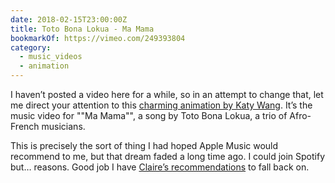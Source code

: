 ```yaml
---
date: 2018-02-15T23:00:00Z
title: Toto Bona Lokua - Ma Mama
bookmarkOf: https://vimeo.com/249393804
category:
  - music_videos
  - animation
---
```


I haven’t posted a video here for a while, so in an attempt to change that, let me direct your attention to this [charming animation by Katy Wang][1]. It’s the music video for ""Ma Mama"", a song by Toto Bona Lokua, a trio of Afro-French musicians.

This is precisely the sort of thing I had hoped Apple Music would recommend to me, but that dream faded a long time ago. I could join Spotify but… reasons. Good job I have [Claire’s recommendations][2] to fall back on.

[1]: https://www.itsnicethat.com/articles/katy-wang-toto-bona-lokua-ma-mama-animation-181217
[2]: http://loobylu.com/2018/02/katy-wang-animation/
